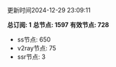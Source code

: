 更新时间2024-12-29 23:09:11

**总订阅: 1**
**总节点: 1597**
**有效节点: 728**
- ss节点: 650
- v2ray节点: 75
- ssr节点: 3
